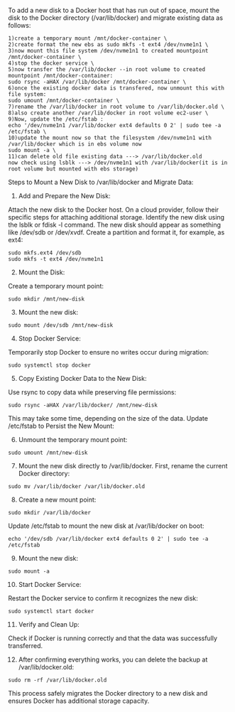 To add a new disk to a Docker host that has run out of space, mount the disk to the Docker directory (/var/lib/docker) and migrate existing data as follows:

```
1)create a temporary mount /mnt/docker-container \
2)create format the new ebs as sudo mkfs -t ext4 /dev/nvme1n1 \
3)now mount this file system /dev/nvme1n1 to created mountpoint /mnt/docker-container \
4)stop the docker service \
5)now transfer the /var/lib/docker --in root volume to created mountpoint /mnt/docker-container: 
sudo rsync -aHAX /var/lib/docker /mnt/docker-container \
6)once the existing docker data is transfered, now unmount this with file system:
sudo umount /mnt/docker-container \
7)rename the /var/lib/docker in root volume to /var/lib/docker.old \
8)also create another /var/lib/docker in root volume ec2-user \
9)Now, update the /etc/fstab :
echo '/dev/nvme1n1 /var/lib/docker ext4 defaults 0 2' | sudo tee -a /etc/fstab \
10)update the mount now so that the filesystem /dev/nvme1n1 with /var/lib/docker which is in ebs volume now
sudo mount -a \
11)can delete old file existing data ---> /var/lib/docker.old
now check using lsblk ---> /dev/nvme1n1 with /var/lib/docker(it is in root volume but mounted with ebs storage)
```



Steps to Mount a New Disk to /var/lib/docker and Migrate Data:

1) Add and Prepare the New Disk:

Attach the new disk to the Docker host. On a cloud provider, follow their specific steps for attaching additional storage.
Identify the new disk using the lsblk or fdisk -l command. The new disk should appear as something like /dev/sdb or /dev/xvdf.
Create a partition and format it, for example, as ext4:

```
sudo mkfs.ext4 /dev/sdb
sudo mkfs -t ext4 /dev/nvme1n1
```

2) Mount the Disk:

Create a temporary mount point:
```
sudo mkdir /mnt/new-disk
```


3) Mount the new disk:

```
sudo mount /dev/sdb /mnt/new-disk
```


4) Stop Docker Service:

Temporarily stop Docker to ensure no writes occur during migration:

```
sudo systemctl stop docker
```


5) Copy Existing Docker Data to the New Disk:

Use rsync to copy data while preserving file permissions:

```
sudo rsync -aHAX /var/lib/docker/ /mnt/new-disk
```
This may take some time, depending on the size of the data.
Update /etc/fstab to Persist the New Mount:


6) Unmount the temporary mount point:

```
sudo umount /mnt/new-disk
```


7) Mount the new disk directly to /var/lib/docker. First, rename the current Docker directory:

```
sudo mv /var/lib/docker /var/lib/docker.old
```


8) Create a new mount point:

```
sudo mkdir /var/lib/docker
```
Update /etc/fstab to mount the new disk at /var/lib/docker on boot:

```
echo '/dev/sdb /var/lib/docker ext4 defaults 0 2' | sudo tee -a /etc/fstab
```


9) Mount the new disk:

```
sudo mount -a
```


10) Start Docker Service:

Restart the Docker service to confirm it recognizes the new disk:

```
sudo systemctl start docker
```


11) Verify and Clean Up:

Check if Docker is running correctly and that the data was successfully transferred.


12) After confirming everything works, you can delete the backup at /var/lib/docker.old:

```
sudo rm -rf /var/lib/docker.old
```
This process safely migrates the Docker directory to a new disk and ensures Docker has additional storage capacity.